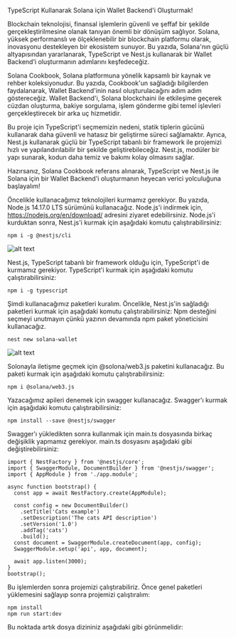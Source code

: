 TypeScript Kullanarak Solana için Wallet Backend'i Oluşturmak!

Blockchain teknolojisi, finansal işlemlerin güvenli ve şeffaf bir şekilde gerçekleştirilmesine olanak tanıyan önemli bir dönüşüm sağlıyor. Solana, yüksek performanslı ve ölçeklenebilir bir blockchain platformu olarak, inovasyonu destekleyen bir ekosistem sunuyor. Bu yazıda, Solana'nın güçlü altyapısından yararlanarak, TypeScript ve Nest.js kullanarak bir Wallet Backend'i oluşturmanın adımlarını keşfedeceğiz.

Solana Cookbook, Solana platformuna yönelik kapsamlı bir kaynak ve rehber koleksiyonudur. Bu yazıda, Cookbook'un sağladığı bilgilerden faydalanarak, Wallet Backend'inin nasıl oluşturulacağını adım adım göstereceğiz. Wallet Backend'i, Solana blockchaini ile etkileşime geçerek cüzdan oluşturma, bakiye sorgulama, işlem gönderme gibi temel işlevleri gerçekleştirecek bir arka uç hizmetidir.

Bu proje için TypeScript'i seçmemizin nedeni, statik tiplerin gücünü kullanarak daha güvenli ve hatasız bir geliştirme süreci sağlamaktır. Ayrıca, Nest.js kullanarak güçlü bir TypeScript tabanlı bir framework ile projemizi hızlı ve yapılandırılabilir bir şekilde geliştirebileceğiz. Nest.js, modüler bir yapı sunarak, kodun daha temiz ve bakımı kolay olmasını sağlar.

Hazırsanız, Solana Cookbook referans alınarak, TypeScript ve Nest.js ile Solana için bir Wallet Backend'i oluşturmanın heyecan verici yolculuğuna başlayalım!


Öncelikle kullanacağımız teknolojileri kurmamız gerekiyor. Bu yazıda, Node.js 14.17.0 LTS sürümünü kullanacağız. Node.js'i indirmek için, https://nodejs.org/en/download/ adresini ziyaret edebilirsiniz. Node.js'i kurduktan sonra, Nest.js'i kurmak için aşağıdaki komutu çalıştırabilirsiniz:

```
npm i -g @nestjs/cli
```
![alt text](https://imgtr.ee/images/2023/06/02/SVIS4.png)

Nest.js, TypeScript tabanlı bir framework olduğu için, TypeScript'i de kurmamız gerekiyor. TypeScript'i kurmak için aşağıdaki komutu çalıştırabilirsiniz:
```
npm i -g typescript
```
Şimdi kullanacağımız paketleri kuralım. Öncelikle, Nest.js'in sağladığı paketleri kurmak için aşağıdaki komutu çalıştırabilirsiniz:
Npm desteğini seçmeyi unutmayın çünkü yazının devamında npm paket yöneticisini kullanacağız.
```
nest new solana-wallet
```
![alt text](https://imgtr.ee/images/2023/06/02/SVfY0.png)

Solonayla iletişme geçmek için @solona/web3.js paketini kullanacağız. Bu paketi kurmak için aşağıdaki komutu çalıştırabilirsiniz:
```
npm i @solana/web3.js
```
Yazacağımız apileri denemek için swagger kullanacağız. Swagger'ı kurmak için aşağıdaki komutu çalıştırabilirsiniz:
```
npm install --save @nestjs/swagger
```
Swagger'ı yükledikten sonra kullanmak için main.ts dosyasında birkaç değişiklik yapmamız gerekiyor. main.ts dosyasını aşağıdaki gibi değiştirebilirsiniz:
```
import { NestFactory } from '@nestjs/core';
import { SwaggerModule, DocumentBuilder } from '@nestjs/swagger';
import { AppModule } from './app.module';

async function bootstrap() {
  const app = await NestFactory.create(AppModule);

  const config = new DocumentBuilder()
    .setTitle('Cats example')
    .setDescription('The cats API description')
    .setVersion('1.0')
    .addTag('cats')
    .build();
  const document = SwaggerModule.createDocument(app, config);
  SwaggerModule.setup('api', app, document);

  await app.listen(3000);
}
bootstrap();
```
Bu işlemlerden sonra projemizi çalıştırabiliriz. Önce genel paketleri yüklemesini sağlayıp sonra projemizi çalıştıralım:
```
npm install
npm run start:dev
```
Bu noktada artık dosya dizininiz aşağıdaki gibi görünmelidir:

